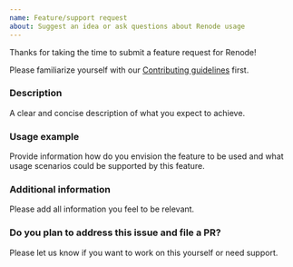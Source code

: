 ```yaml
---
name: Feature/support request
about: Suggest an idea or ask questions about Renode usage
---
```


Thanks for taking the time to submit a feature request for Renode!

Please familiarize yourself with our [Contributing guidelines](https://github.com/renode/renode/blob/master/CONTRIBUTING.md) first.

### Description

A clear and concise description of what you expect to achieve.

### Usage example

Provide information how do you envision the feature to be used and what usage scenarios could be supported by this feature.

### Additional information

Please add all information you feel to be relevant.

### Do you plan to address this issue and file a PR?

Please let us know if you want to work on this yourself or need support.
